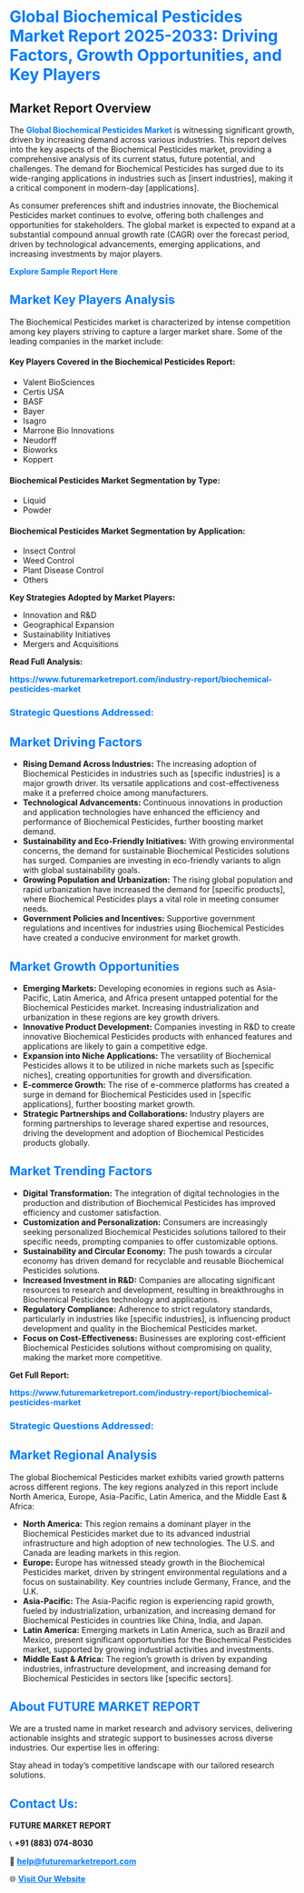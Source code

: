 <h1 style="color: #007BFF;">Global Biochemical Pesticides Market Report 2025-2033: Driving Factors, Growth Opportunities, and Key Players</h1>

<section id="overview">
<h2>Market Report Overview</h2>
<p>The <a href="https://www.futuremarketreport.com/industry-report/biochemical-pesticides-market" style="color: #007BFF; text-decoration: none;"><strong>Global Biochemical Pesticides Market</strong></a> is witnessing significant growth, driven by increasing demand across various industries. This report delves into the key aspects of the Biochemical Pesticides market, providing a comprehensive analysis of its current status, future potential, and challenges. The demand for Biochemical Pesticides has surged due to its wide-ranging applications in industries such as [insert industries], making it a critical component in modern-day [applications].</p>
<p>As consumer preferences shift and industries innovate, the Biochemical Pesticides market continues to evolve, offering both challenges and opportunities for stakeholders. The global market is expected to expand at a substantial compound annual growth rate (CAGR) over the forecast period, driven by technological advancements, emerging applications, and increasing investments by major players.</p>
</section>

<section id="overview">
<p><a href="https://www.futuremarketreport.com/request-sample/reportId=57319" style="color: #007BFF; text-decoration: none;"><strong>Explore Sample Report Here</strong></a></p>
</section>

<section id="key-players">
<h2 style="color: #007BFF;">Market Key Players Analysis</h2>
<p>The Biochemical Pesticides market is characterized by intense competition among key players striving to capture a larger market share. Some of the leading companies in the market include:</p>
<h4>Key Players Covered in the Biochemical Pesticides Report:</h4>
<ul><li>Valent BioSciences</li><li>Certis USA</li><li>BASF</li><li>Bayer</li><li>Isagro</li><li>Marrone Bio Innovations</li><li>Neudorff</li><li>Bioworks</li><li>Koppert</li></ul>
<h4>Biochemical Pesticides Market Segmentation by Type:</h4>
<ul><li>Liquid</li><li>Powder</li></ul>

<h4>Biochemical Pesticides Market Segmentation by Application:</h4>
<ul><li>Insect Control</li><li>Weed Control</li><li>Plant Disease Control</li><li>Others</li></ul>
<p><strong>Key Strategies Adopted by Market Players:</strong></p>
<ul>
<li>Innovation and R&D</li>
<li>Geographical Expansion</li>
<li>Sustainability Initiatives</li>
<li>Mergers and Acquisitions</li>
</ul>
</section>

<section>
<p><strong>Read Full Analysis: </strong></p><a href="https://www.futuremarketreport.com/industry-report/biochemical-pesticides-market" style="color: #007BFF; text-decoration: none;"><strong>https://www.futuremarketreport.com/industry-report/biochemical-pesticides-market</strong></a>
<h3 style="color: #007BFF;">Strategic Questions Addressed:</h3>
</section>

<section id="driving-factors">
<h2 style="color: #007BFF;">Market Driving Factors</h2>
<ul>
<li><strong>Rising Demand Across Industries:</strong> The increasing adoption of Biochemical Pesticides in industries such as [specific industries] is a major growth driver. Its versatile applications and cost-effectiveness make it a preferred choice among manufacturers.</li>
<li><strong>Technological Advancements:</strong> Continuous innovations in production and application technologies have enhanced the efficiency and performance of Biochemical Pesticides, further boosting market demand.</li>
<li><strong>Sustainability and Eco-Friendly Initiatives:</strong> With growing environmental concerns, the demand for sustainable Biochemical Pesticides solutions has surged. Companies are investing in eco-friendly variants to align with global sustainability goals.</li>
<li><strong>Growing Population and Urbanization:</strong> The rising global population and rapid urbanization have increased the demand for [specific products], where Biochemical Pesticides plays a vital role in meeting consumer needs.</li>
<li><strong>Government Policies and Incentives:</strong> Supportive government regulations and incentives for industries using Biochemical Pesticides have created a conducive environment for market growth.</li>
</ul>
</section>

<section id="growth-opportunities">
<h2 style="color: #007BFF;">Market Growth Opportunities</h2>
<ul>
<li><strong>Emerging Markets:</strong> Developing economies in regions such as Asia-Pacific, Latin America, and Africa present untapped potential for the Biochemical Pesticides market. Increasing industrialization and urbanization in these regions are key growth drivers.</li>
<li><strong>Innovative Product Development:</strong> Companies investing in R&D to create innovative Biochemical Pesticides products with enhanced features and applications are likely to gain a competitive edge.</li>
<li><strong>Expansion into Niche Applications:</strong> The versatility of Biochemical Pesticides allows it to be utilized in niche markets such as [specific niches], creating opportunities for growth and diversification.</li>
<li><strong>E-commerce Growth:</strong> The rise of e-commerce platforms has created a surge in demand for Biochemical Pesticides used in [specific applications], further boosting market growth.</li>
<li><strong>Strategic Partnerships and Collaborations:</strong> Industry players are forming partnerships to leverage shared expertise and resources, driving the development and adoption of Biochemical Pesticides products globally.</li>
</ul>
</section>

<section id="trending-factors">
<h2 style="color: #007BFF;">Market Trending Factors</h2>
<ul>
<li><strong>Digital Transformation:</strong> The integration of digital technologies in the production and distribution of Biochemical Pesticides has improved efficiency and customer satisfaction.</li>
<li><strong>Customization and Personalization:</strong> Consumers are increasingly seeking personalized Biochemical Pesticides solutions tailored to their specific needs, prompting companies to offer customizable options.</li>
<li><strong>Sustainability and Circular Economy:</strong> The push towards a circular economy has driven demand for recyclable and reusable Biochemical Pesticides solutions.</li>
<li><strong>Increased Investment in R&D:</strong> Companies are allocating significant resources to research and development, resulting in breakthroughs in Biochemical Pesticides technology and applications.</li>
<li><strong>Regulatory Compliance:</strong> Adherence to strict regulatory standards, particularly in industries like [specific industries], is influencing product development and quality in the Biochemical Pesticides market.</li>
<li><strong>Focus on Cost-Effectiveness:</strong> Businesses are exploring cost-efficient Biochemical Pesticides solutions without compromising on quality, making the market more competitive.</li>
</ul>
</section>

<section>
<p><strong>Get Full Report: </strong></p><a href="https://www.futuremarketreport.com/industry-report/biochemical-pesticides-market" style="color: #007BFF; text-decoration: none;"><strong>https://www.futuremarketreport.com/industry-report/biochemical-pesticides-market</strong></a>
<h3 style="color: #007BFF;">Strategic Questions Addressed:</h3>
</section>


<section id="regional-analysis">
<h2 style="color: #007BFF;">Market Regional Analysis</h2>
<p>The global Biochemical Pesticides market exhibits varied growth patterns across different regions. The key regions analyzed in this report include North America, Europe, Asia-Pacific, Latin America, and the Middle East & Africa:</p>
<ul>
<li><strong>North America:</strong> This region remains a dominant player in the Biochemical Pesticides market due to its advanced industrial infrastructure and high adoption of new technologies. The U.S. and Canada are leading markets in this region.</li>
<li><strong>Europe:</strong> Europe has witnessed steady growth in the Biochemical Pesticides market, driven by stringent environmental regulations and a focus on sustainability. Key countries include Germany, France, and the U.K.</li>
<li><strong>Asia-Pacific:</strong> The Asia-Pacific region is experiencing rapid growth, fueled by industrialization, urbanization, and increasing demand for Biochemical Pesticides in countries like China, India, and Japan.</li>
<li><strong>Latin America:</strong> Emerging markets in Latin America, such as Brazil and Mexico, present significant opportunities for the Biochemical Pesticides market, supported by growing industrial activities and investments.</li>
<li><strong>Middle East & Africa:</strong> The region’s growth is driven by expanding industries, infrastructure development, and increasing demand for Biochemical Pesticides in sectors like [specific sectors].</li>
</ul>
</section>

<footer>
<h2 style="color: #007BFF;">About FUTURE MARKET REPORT</h2>
<p>We are a trusted name in market research and advisory services, delivering actionable insights and strategic support to businesses across diverse industries. Our expertise lies in offering:</p>

<p>Stay ahead in today’s competitive landscape with our tailored research solutions.</p>

<h2 style="color: #007BFF;">Contact Us:</h2>
<p><strong>FUTURE MARKET REPORT</strong></p>
<p>📞 <strong>+91 (883) 074-8030</strong></p>
<p>📧 <strong><a href="mailto:help@futuremarketreport.com" style="color: #007BFF;">help@futuremarketreport.com</a></strong></p>
<p>🌐 <strong><a href="https://www.futuremarketreport.com/" style="color: #007BFF;">Visit Our Website</a></strong></p>
</footer>